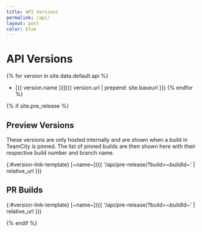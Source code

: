 ```yaml
---
title: API Versions
permalink: /api/
layout: post
color: blue
---
```


# API Versions

{% for version in site.data.default.api %}
- [{{ version.name }}]({{ version.url | prepend: site.baseurl }})
{% endfor %}

{% if site.pre_release %}

## Preview Versions

These versions are only hosted internally and are shown when a build in TeamCity is pinned. The list of pinned builds are then shown here with their respective build number and branch name.

<div class="version-container-pinned" markdown="1">
{:#version-link-template}
[~name~]({{ '/api/pre-release/?build=~buildId~' | relative_url }})
</div>

## PR Builds

<div class="version-container-pr" markdown="1">
{:#version-link-template}
[~name~]({{ '/api/pre-release/?build=~buildId~' | relative_url }})
</div>

{% endif %}